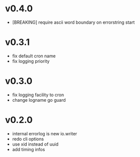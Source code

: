 # v0.4.0

* [BREAKING] require ascii word boundary on errorstring start

# v0.3.1

* fix default cron name
* fix logging priority

# v0.3.0

* fix logging facility to cron
* change logname go guard

# v0.2.0

* internal errorlog is new io.writer
* redo cli options
* use xid instead of uuid
* add timing infos
